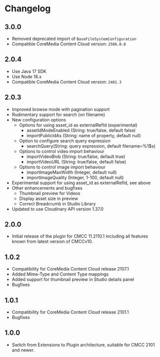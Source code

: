 # Changelog

## 3.0.0
- Removed deprecated import of `BaseFileSystemConfiguration`
- Compatible CoreMedia Content Cloud version: `2506.0.0`
 
## 2.0.4
- Use Java 17 SDK
- Use Node 18.x
- Compatible CoreMedia Content Cloud version: `2401.3`

## 2.0.3
* Improved browse mode with pagination support
* Rudimentary support for search (on filename)
* New configuration options
  * Options for using asset_id as externalRefId (experimental)  
    * assetIdModeEnabled (String: true/false, default false)
    * importPublicIdAs (String: name of property, default null)
  * Option to configure search query expression
    * searchQuery(String: query expression, default filename=%1$s)   
  * Options to control video import behaviour
    * importVideoBlob (String: true/false, default true)
    * importVideoURL (String: true/false, default false)
  * Options to control image import behaviour 
    * importImageMaxWidth (Integer, default null)
    * importImageQuality (Integer, 1-100, default null)
* Experimental support for using asset_id as externalRefId, see above
* Other enhancements and bugfixes 
  * Thumbnail preview for Videos
  * Display asset size in preview 
  * Correct Breadcrumb in Studio Library
* Updated to use Cloudinary API version 1.37.0 

## 2.0.0
* Initial release of the plugin for CMCC 11.2110.1 including all features known from latest version of CMCCv10.

## 1.0.2
* Compatibility for CoreMedia Content Cloud release 2107.1
* Added Mime-Type and Content Type mappings
* Added support for thumbnail preview in Studio details panel
* Bugfixes

## 1.0.1
* Compatibility for CoreMedia Content Cloud release 2101.1
* Bugfixes

## 1.0.0
* Switch from Extensions to Plugin architecture, suitable for CMCC 2101 and newer.




<!--
### General Notes 

* Update 


2007
--------------------------------------------------------------------------------

### Switch from Extensions to Plugin architecture

Suitable for CMCC 2101 and newer. 


2010.1-1
--------------------------------------------------------------------------------

### Initial Release 🥳

Basic implementation of the Content Hub API.
